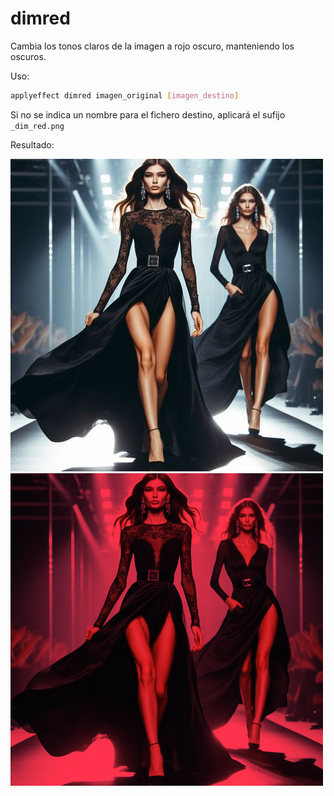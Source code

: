 # dimred

Cambia los tonos claros de la imagen a rojo oscuro, manteniendo los oscuros.

Uso:

``` sh
applyeffect dimred imagen_original [imagen_destino]
```

Si no se indica un nombre para el fichero destino, aplicará el sufijo `_dim_red.png`

Resultado:

![imagen original](../../images/image.jpg)
![dimred](../../images/image_dim_red.png)

